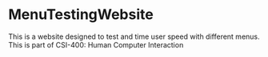 # MenuTestingWebsite
This is a website designed to test and time user speed with different menus. This is part of CSI-400: Human Computer Interaction
